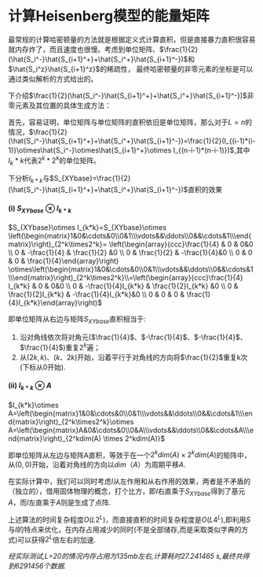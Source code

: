# 计算Heisenberg模型的能量矩阵

最常规的计算哈密顿量的方法就是根据定义式计算直积，但是直接暴力直积很容易就内存炸了，而且速度也很慢。考虑到单位矩阵、$\frac{1}{2}(\hat{S_i^-}\hat{S_{i+1}^+}+\hat{S_i^+}\hat{S_{i+1}^-})$和$\hat{S_i^z}\hat{S_{i+1}^z}$的稀疏性， 最终哈密顿量的非零元素的坐标是可以通过类似解析的方式给出的。

下介绍$\frac{1}{2}(\hat{S_i^-}\hat{S_{i+1}^+}+\hat{S_i^+}\hat{S_{i+1}^-})$非零元素及其位置的具体生成方法：

首先，容易证明，单位矩阵与单位矩阵的直积依旧是单位矩阵，那么对于$L=n$的情况，$\frac{1}{2}(\hat{S_i^-}\hat{S_{i+1}^+}+\hat{S_i^+}\hat{S_{i+1}^-})=\frac{1}{2}(I_{(i-1)*(i-1)}\otimes\hat{S_i^-}\otimes\hat{S_{i+1}^+}\otimes I_{(n-i-1)*(n-i-1)})$,其中$I_k*k$代表$2^k*2^k$的单位矩阵。

下分析$I_{k*k}$与$S_{XYbase}=\frac{1}{2}(\hat{S_i^-}\hat{S_{i+1}^+}+\hat{S_i^+}\hat{S_{i+1}^-})$直积的效果

#### (i) $S_{XYbase}\otimes I_{k*k}$

$S_{XYbase}\otimes I_{k*k}=S_{XYbase}\otimes \left(\begin{matrix}1&0&\cdots&0\\0&1\\\vdots&&\ddots\\0&&\cdots&1\\\end{matrix}\right)_{2^k\times2^k}= \left(\begin{array}{ccc}\frac{1}{4} & 0 & 0&0 \\ 0 & -\frac{1}{4} & \frac{1}{2} &0 \\ 0 & \frac{1}{2} & -\frac{1}{4}&0 \\ 0 & 0 & 0 & \frac{1}{4}\end{array}\right) \otimes\left(\begin{matrix}1&0&\cdots&0\\0&1\\\vdots&&\ddots\\0&&\cdots&1\\\end{matrix}\right)_{2^k\times2^k}\\=\left(\begin{array}{ccc}\frac{1}{4} I_{k*k} & 0 & 0&0 \\ 0 & -\frac{1}{4}I_{k*k} & \frac{1}{2}I_{k*k} &0 \\ 0 & \frac{1}{2}I_{k*k} & -\frac{1}{4}I_{k*k}&0 \\ 0 & 0 & 0 & \frac{1}{4}I_{k*k}\end{array}\right)$

即单位矩阵从右边与矩阵$S_{XYbase}$直积相当于:

1. 沿对角线依次将对角元($\frac{1}{4}$、$-\frac{1}{4}$、$-\frac{1}{4}$、$\frac{1}{4}$)重复$2^k$遍；
2. 从$(2k,k)$、$(k、2k)$开始，沿着平行于对角线的方向将$\frac{1}{2}$重复k次(下标从0开始).

#### (ii)  $I_{k*k}\otimes A$

$I_{k*k}\otimes A=\left(\begin{matrix}1&0&\cdots&0\\0&1\\\vdots&&\ddots\\0&&\cdots&1\\\end{matrix}\right)_{2^k\times2^k}\otimes A=\left(\begin{matrix}A&0&\cdots&0\\0&A\\\vdots&&\ddots\\0&&\cdots&A\\\end{matrix}\right)_{2^kdim(A) \times 2^kdim(A)}$

即单位矩阵从左边与矩阵A直积，等效于在一个$2^kdim(A)\times 2^kdim(A)$的矩阵中，从$(0,0)$开始，沿着对角线的方向以$dim（A）$为周期平移$A$. 



在实际计算中，我们可以同时考虑$I$从左作用和从右作用的效果，两者是不矛盾的（独立的），借用固体物理的概念，打个比方，即$I$右直乘于$S_{XYbase}$得到了基元$A$，而$I$左直乘于$A$则是生成了点阵.

上述算法的时间复杂程度$O(L2^L)$，而直接直积的时间复杂程度是$O(L4^L)$,即利用$S$与$I$的特点来优化，在内存占用减少的同时(不是全部储存,而是采取类似字典的方式)可以获得$2^L$倍左右的加速.

*经实际测试,L=20的情况内存占用为135mb左右,计算耗时27.241465 s,最终共得到6291456个数据.*
